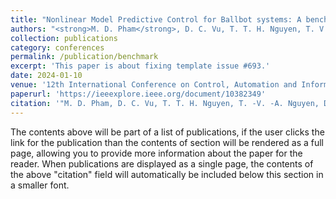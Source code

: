 ```yaml
---
title: "Nonlinear Model Predictive Control for Ballbot systems: A benchmark with Hierarchical Sliding Mode and Linear Quadratic controls"
authors: "<strong>M. D. Pham</strong>, D. C. Vu, T. T. H. Nguyen, T. V. A. Nguyen, D. D. Vu, T. L. Nguyen"
collection: publications
category: conferences
permalink: /publication/benchmark
excerpt: 'This paper is about fixing template issue #693.'
date: 2024-01-10
venue: '12th International Conference on Control, Automation and Information Sciences (ICCAIS)'
paperurl: 'https://ieeexplore.ieee.org/document/10382349'
citation: '"M. D. Pham, D. C. Vu, T. T. H. Nguyen, T. -V. -A. Nguyen, D. D. Vu and T. L. Nguyen, "Nonlinear Model Predictive Control for Ballbot systems: A benchmark with Hierarchical Sliding Mode and Linear Quadratic controls," <i>2023 12th International Conference on Control, Automation and Information Sciences (ICCAIS),</i> Hanoi, Vietnam, 2023, pp. 411-416. "'
---
```


The contents above will be part of a list of publications, if the user clicks the link for the publication than the contents of section will be rendered as a full page, allowing you to provide more information about the paper for the reader. When publications are displayed as a single page, the contents of the above "citation" field will automatically be included below this section in a smaller font.
